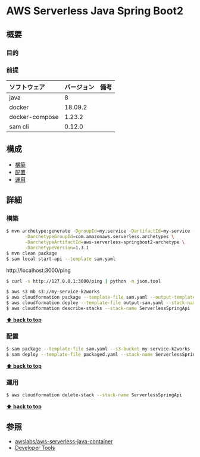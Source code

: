 # AWS Serverless Java Spring Boot2 

## 概要

### 目的

### 前提

| ソフトウェア   | バージョン | 備考 |
| :------------- | :--------- | :--- |
| java           | 8      |      |
| docker         | 18.09.2    |      |
| docker-compose | 1.23.2    |      |
| sam cli        | 0.12.0  |      |

## 構成

- [構築](#構築)
- [配置](#配置)
- [運用](#運用)

## 詳細

### 構築

```bash
$ mvn archetype:generate -DgroupId=my.service -DartifactId=my-service -Dversion=1.0-SNAPSHOT \
       -DarchetypeGroupId=com.amazonaws.serverless.archetypes \
       -DarchetypeArtifactId=aws-serverless-springboot2-archetype \
       -DarchetypeVersion=1.3.1
$ mvn clean package
$ sam local start-api --template sam.yaml
```

http://localhost:3000/ping
```bash
$ curl -s http://127.0.0.1:3000/ping | python -m json.tool
```

```bash
$ aws s3 mb s3://my-service-k2works
$ aws cloudformation package --template-file sam.yaml --output-template-file output-sam.yaml --s3-bucket my-service-k2works
$ aws cloudformation deploy --template-file output-sam.yaml --stack-name ServerlessSpringApi --capabilities CAPABILITY_IAM
$ aws cloudformation describe-stacks --stack-name ServerlessSpringApi
```

**[⬆ back to top](#構成)**

### 配置

```bash
$ sam package --template-file sam.yaml --s3-bucket my-service-k2works --output-template-file packaged.yaml
$ sam deploy --template-file packaged.yaml --stack-name ServerlessSpringApi --capabilities CAPABILITY_IAM --parameter-overrides ENV=production
```

**[⬆ back to top](#構成)**

### 運用

```bash
$ aws cloudformation delete-stack --stack-name ServerlessSpringApi
```

**[⬆ back to top](#構成)**

## 参照

- [awslabs/aws-serverless-java-container](https://github.com/awslabs/aws-serverless-java-container/wiki)
- [Developer Tools](https://docs.spring.io/spring-boot/docs/current/reference/html/using-boot-devtools.html)